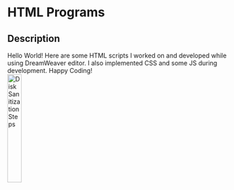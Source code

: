 <h1>HTML Programs</h1>

<h2>Description</h2>
Hello World! Here are some HTML scripts I worked on and developed while using DreamWeaver editor. 
I also implemented CSS and some JS during development.  Happy Coding!
<br />
<img src="https://imgur.com/3o06SHx.png" height="25%" width="25%" alt="Disk Sanitization Steps"/>
<br />
